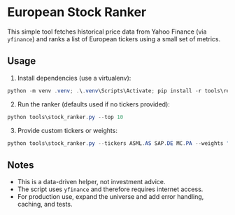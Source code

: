 European Stock Ranker
=====================

This simple tool fetches historical price data from Yahoo Finance (via `yfinance`) and ranks a list of European tickers using a small set of metrics.

Usage
-----

1. Install dependencies (use a virtualenv):

```powershell
python -m venv .venv; .\.venv\Scripts\Activate; pip install -r tools\requirements.txt
```

2. Run the ranker (defaults used if no tickers provided):

```powershell
python tools\stock_ranker.py --top 10
```

3. Provide custom tickers or weights:

```powershell
python tools\stock_ranker.py --tickers ASML.AS SAP.DE MC.PA --weights "1y=0.5,6m=0.3,vol=0.15,div=0.05"
```

Notes
-----
- This is a data-driven helper, not investment advice.
- The script uses `yfinance` and therefore requires internet access.
- For production use, expand the universe and add error handling, caching, and tests.
